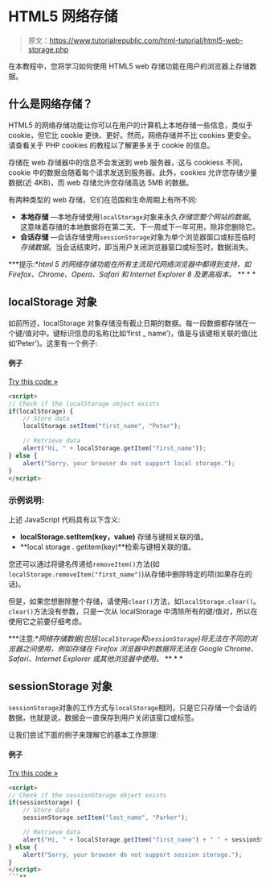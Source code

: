 # HTML5 网络存储

> 原文：<https://www.tutorialrepublic.com/html-tutorial/html5-web-storage.php>

在本教程中，您将学习如何使用 HTML5 web 存储功能在用户的浏览器上存储数据。

## 什么是网络存储？

HTML5 的网络存储功能让你可以在用户的计算机上本地存储一些信息，类似于 cookie，但它比 cookie 更快、更好。然而，网络存储并不比 cookies 更安全。请查看关于 PHP cookies 的教程以了解更多关于 cookie 的信息。

存储在 web 存储器中的信息不会发送到 web 服务器，这与 cookiess 不同，cookie 中的数据会随着每个请求发送到服务器。此外，cookies 允许您存储少量数据(近 4KB)，而 web 存储允许您存储高达 5MB 的数据。

有两种类型的 web 存储，它们在范围和生命周期上有所不同:

*   **本地存储** —本地存储使用`localStorage`对象来永久*存储您整个网站的数据*。这意味着存储的本地数据将在第二天、下一周或下一年可用，除非您删除它。
*   **会话存储** —会话存储使用`sessionStorage`对象为单个浏览器窗口或标签临时*存储数据*。当会话结束时，即当用户关闭浏览器窗口或标签时，数据消失。

 ***提示:**html 5 的网络存储功能在所有主流现代网络浏览器中都得到支持，如 Firefox、Chrome、Opera、Safari 和 Internet Explorer 8 及更高版本。*  ** * *

## localStorage 对象

如前所述，localStorage 对象存储没有截止日期的数据。每一段数据都存储在一个键/值对中。键标识信息的名称(比如‘first _ name’)，值是与该键相关联的值(比如‘Peter’)。这里有一个例子:

#### 例子

[Try this code »](../codelab.php?topic=html5&file=local-storage "Try this code using online Editor")

```html
<script>
// Check if the localStorage object exists
if(localStorage) {
    // Store data
    localStorage.setItem("first_name", "Peter");

    // Retrieve data
    alert("Hi, " + localStorage.getItem("first_name"));
} else {
    alert("Sorry, your browser do not support local storage.");
}
</script>
```

### 示例说明:

上述 JavaScript 代码具有以下含义:

*   **localStorage.setItem(key，value)** 存储与键相关联的值。
*   **local storage . getitem(key)**检索与键相关联的值。

您还可以通过将键名传递给`removeItem()`方法(如`localStorage.removeItem("first_name")`)从存储中删除特定的项(如果存在的话)。

但是，如果您想删除整个存储，请使用`clear()`方法，如`localStorage.clear()`。`clear()`方法没有参数，只是一次从 localStorage 中清除所有的键/值对，所以在使用它之前要仔细考虑。

 ***注意:**网络存储数据(包括`localStorage`和`sessionStorage`)将无法在不同的浏览器之间使用，例如存储在 Firefox 浏览器中的数据将无法在 Google Chrome、Safari、Internet Explorer 或其他浏览器中使用。*  ** * *

## sessionStorage 对象

`sessionStorage`对象的工作方式与`localStorage`相同，只是它只存储一个会话的数据，也就是说，数据会一直保存到用户关闭该窗口或标签。

让我们尝试下面的例子来理解它的基本工作原理:

#### 例子

[Try this code »](../codelab.php?topic=html5&file=session-storage "Try this code using online Editor")

```html
<script>
// Check if the sessionStorage object exists
if(sessionStorage) {
    // Store data
    sessionStorage.setItem("last_name", "Parker");

    // Retrieve data
    alert("Hi, " + localStorage.getItem("first_name") + " " + sessionStorage.getItem("last_name"));
} else {
    alert("Sorry, your browser do not support session storage.");
}
</script>
```**